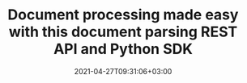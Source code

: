 ---
############################# Static ############################
layout: "product"
date: 2021-04-27T09:31:06+03:00
draft: false

product: "Parser"
product_tag: "parser"
platform: "Python"
platform_tag: "python"

############################# Head ############################
head_title: "Parse Documents and Extract Data with Python"
head_description: "Parse documents by template and fetch plain and formatted text, markdown text, HTML tags, images and document information using Python."

############################# Header ############################
title: "Document processing made easy with this document parsing REST API and Python SDK"
description: "Extract data from over than 40 popular document formats. Parse documents applying a template in a batch process."
button:
    enable: true

############################# SubMenu ############################
submenu:
    enable: true
    
    left:
        img_alt: "GroupDocs.Parser Cloud SDK for Python"
        image: "https://www.groupdocs.cloud/templates/groupdocscloud/images/sdk/272x272/groupdocs_parser-for-python.png"
        product: "GroupDocs.Parser"
        platform: "Cloud SDK for Python"

    middle:
        button:
            # button loop
            - link: "#overview"
              text: "Overview"

            # button loop
            - link: "#features"
              text: "Features"


            # button loop
            - link: "https://docs.groupdocs.cloud/parser/release-notes/"
              text: "Release Notes"

            # button loop
            - link: "https://purchase.groupdocs.cloud/pricing"
              text: "Pricing"

    right:
        link_download: "https://groupdocscloud.github.io/"
        link_learn: "https://docs.groupdocs.cloud/parser/"
        link_buy: "https://purchase.groupdocs.cloud/buy"

############################# Overview ############################
overview:
    enable: true
    content: |
      GroupDocs.Parser Cloud for Python allows to parse data from over 50 popular document types. Text extraction, image extraction, parsing data by template are most valuable features of GroupDocs.Parser and available in our Cloud REST API service. With our SDK it is possible to solve many document processing automation tasks and extract data easily just applying a predefined template.
      Along with the regular documents, you can use the supported features on password protected files and containers like ZIP archives, OST/PST mail data files, eBooks, markups, and PDF portfolios in your Python applications.
    tabs:
      enable: true
      
      ## TAB ONE ##
      tab_one:
        description: |
          An overview of the features supported by the document parser Cloud API.
      
        left:
          enable: true
          icon: "fas fa-list-ul"
          title: "Features"
          content: |
            * Parse documents
            * Parse document by template
            * Extract text
            * Extract images
            * Extract metadata
        right:
          enable: true
          icon: "fas fa-files-o"
          title: "Extract from Documents"
          content: |
            * Emails
            * eBooks
            * PDF files
            * PDF Portfolio
            * Files within ZIP archives
            * Text and Markup documents
            * Microsoft & OpenDocument Formats
      
      ## TAB TWO ##
      tab_two:
        description: |
          Document parser Cloud API supported formats.

        left:
          enable: true
          table:
            # table loop
            - title: "Microsoft Office Formats"
              content: |
                * **Word Processing**: DOC, DOCX, DOCM, DOT, DOTX, DOTM
                * **Spreadsheets**: XLS, XLSX, XLSM, XLSB, XLT, XLTX, XLTM, XLA, XLAM
                * **Presentations**: PPT, PPTX, PPTM, PPS, PPSX, PPSM, POT, POTX, POTM
                * **OneNote**: ONE

        right:
          enable: true
          table:
            # table loop
            - title: "OpenDocument & Other Formats"
              content: |
                * **OpenDocument Formats**: ODT, OTT, ODS, OTS, ODP, OTP
                * **Text**: TXT, RTF
                * **Markup**: HTML, XHTML, MHTML, MD, XML
                * **Portable Formats**: PDF
                * **Email**: PST, OST, EML, EMLX, MSG
                * **eBook Formats**: EPUB, FB2, CHM
                * **Other**: NUMBERS, CSV, ZIP


      ## TAB THREE ##
      tab_three:
        description: |
          Supported Operating Systems and Frameworks
      
        left:
          enable: true
          table:
            # table loop
            - icon: "fab fa-windows"
              title: "Operating Systems"
              content: |
                * Microsoft Windows Desktop
                * Microsoft Windows Server
                * Linux
                * MacOS

            # table loop
            - icon: "fas fa-code"
              title: "Supported Frameworks"
              content: |
                * Java 7 (1.7) and above

        right:
          enable: true
          table:
            # table loop
            - icon: "fas fa-cogs"
              title: "Development Environments"
              content: |
                * NetBeans
                * IntelliJ IDEA
                * Eclipse
            # table loop
            - icon: "fas fa-tools"
              title: "Build Automation Tool"
              content: |
                * Maven

############################# Features ############################
features:
    enable: true
    title: "Document Parser REST API Features"

    feature:
      # feature loop
      - icon: "fas fa-files-o"
        content: "Parse PDF, word processing documents, spreadsheets & presentations"

      # feature loop
      - icon: "fas fa-file"
        content: "Parse Microsoft Word, Excel, PowerPoint and OpenDocument template files"

      # feature loop
      - icon: "fas fa-file-text"
        content: "Parse Macro-Enabled document & templates for MS Word, Excel & PowerPoint"
      
      # feature loop
      - icon: "fas fa-file-text-o"
        content: "Extract text content from the whole document"

      # feature loop
      - icon: "fas fa-file-image-o"
        content: "Extract text and images from specific pages"

      # feature loop
      - icon: "fas fa-font"
        content: "Extract formatted text by setting extraction mode"

      # feature loop
      - icon: "fas fa-file-archive-o"
        content: "Extract text from the documents in ZIP archives or Emails"

      # feature loop
      - icon: "fas fa-envelope-o"
        content: "Retrieve documents from Emails, PDF portfolios & MS Outlook storages"

      # feature loop
      - icon: "fas fa-files-o"
        content: "Get document page count and other information"
    
    more_feature:
      # more_feature_loop
      - title: "Extract Data from a Document applying a template"
        content: "GroupDocs.Parser Cloud API, allows to extract data from documents by a template. You may define a template for your typical documents such as invoices, receipts, reports and applying the template you can easily extract data for further processing. Following example shows how to extract data by template."

      # more_feature_loop
      - title: "Extract data from documents by template - Python"
        content: |          
          
          ```Python
          # For complete examples and data files, please go to https://github.com/groupdocs-parser-cloud/groupdocs-parser-cloud-python-samples
          import groupdocs_parser_cloud
    
          app_sid = "XXXX-XXXX-XXXX-XXXX" # Get AppKey and AppSID from https://dashboard.groupdocs.cloud
          app_key = "XXXXXXXXXXXXXXXX" # Get AppKey and AppSID from https://dashboard.groupdocs.cloud
      
          parseApi = groupdocs_parser_cloud.ParseApi.from_keys(app_sid, app_key)
    
          options = groupdocs_parser_cloud.ParseOptions()
          options.file_info = groupdocs_parser_cloud.FileInfo()
          options.file_info.file_path = "words-processing/docx/companies.docx"
          options.template_path = "templates/companies.json"
    
          request = groupdocs_parser_cloud.ParseRequest(options)
          result = parseApi.parse(request)
              ```

############################# Support ############################
support:
    enable: true

############################# Solutions ############################
solutions:
    enable: true
    title: "GroupDocs.Parser Cloud also offers individual document parsing SDKs for other languages as listed below:"

    solution:
        # solution loop
        - img_alt: "GroupDocs.Parser Cloud for cURL"
          image: "https://www.groupdocs.cloud/templates/groupdocscloud/images/sdk/272x272/groupdocs_parser-for-curl.png"
          product: "GroupDocs.Parser"
          platform: "Cloud for cURL"
          link: "/parser/curl"

        # solution loop
        - img_alt: "GroupDocs.Parser Cloud SDK for .NET"
          image: "https://www.groupdocs.cloud/templates/groupdocscloud/images/sdk/272x272/groupdocs_parser-for-net.png"
          product: "GroupDocs.Parser"
          platform: "Cloud SKD for .NET"
          link: "/parser/net"

        # solution loop
        - img_alt: "GroupDocs.Parser Cloud SDK for Java"
          image: "https://www.groupdocs.cloud/templates/groupdocscloud/images/sdk/272x272/groupdocs_parser-for-java.png"
          product: "GroupDocs.Parser"
          platform: "Cloud SDK for Java"
          link: "/parser/java"

        # solution loop
        - img_alt: "GroupDocs.Parser Cloud SDK for PHP"
          image: "https://www.groupdocs.cloud/templates/groupdocscloud/images/sdk/272x272/groupdocs_parser-for-php.png"
          product: "GroupDocs.Parser"
          platform: "Cloud SDK for PHP"
          link: "/parser/php"

        # solution loop
        - img_alt: "GroupDocs.Parser Cloud SDK for Ruby"
          image: "https://www.groupdocs.cloud/templates/groupdocscloud/images/sdk/272x272/groupdocs_parser-for-ruby.png"
          product: "GroupDocs.Parser"
          platform: "Cloud SDK for Ruby"
          link: "/parser/ruby"

        # solution loop
        - img_alt: "GroupDocs.Parser Cloud SDK for Node.js"
          image: "https://www.groupdocs.cloud/templates/groupdocscloud/images/sdk/272x272/groupdocs_parser-for-node.png"
          product: "GroupDocs.Parser"
          platform: "Cloud SDK for Node.js"
          link: "/parser/nodejs"
   

############################# Back to top ###############################
back_to_top:
  enable: true
---